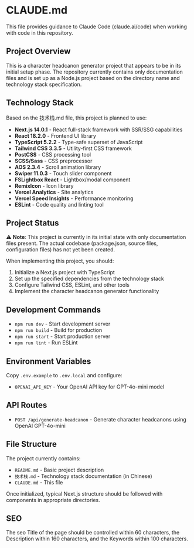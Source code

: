 # CLAUDE.md

This file provides guidance to Claude Code (claude.ai/code) when working with code in this repository.

## Project Overview

This is a character headcanon generator project that appears to be in its initial setup phase. The repository currently contains only documentation files and is set up as a Node.js project based on the directory name and technology stack specification.

## Technology Stack

Based on the 技术栈.md file, this project is planned to use:

- **Next.js 14.0.1** - React full-stack framework with SSR/SSG capabilities
- **React 18.2.0** - Frontend UI library  
- **TypeScript 5.2.2** - Type-safe superset of JavaScript
- **Tailwind CSS 3.3.5** - Utility-first CSS framework
- **PostCSS** - CSS processing tool
- **SCSS/Sass** - CSS preprocessor
- **AOS 2.3.4** - Scroll animation library
- **Swiper 11.0.3** - Touch slider component
- **FSLightbox React** - Lightbox/modal component
- **RemixIcon** - Icon library
- **Vercel Analytics** - Site analytics
- **Vercel Speed Insights** - Performance monitoring
- **ESLint** - Code quality and linting tool

## Project Status

⚠️ **Note**: This project is currently in its initial state with only documentation files present. The actual codebase (package.json, source files, configuration files) has not yet been created. 

When implementing this project, you should:
1. Initialize a Next.js project with TypeScript
2. Set up the specified dependencies from the technology stack
3. Configure Tailwind CSS, ESLint, and other tools
4. Implement the character headcanon generator functionality

## Development Commands

- `npm run dev` - Start development server
- `npm run build` - Build for production
- `npm run start` - Start production server
- `npm run lint` - Run ESLint

## Environment Variables

Copy `.env.example` to `.env.local` and configure:
- `OPENAI_API_KEY` - Your OpenAI API key for GPT-4o-mini model

## API Routes

- `POST /api/generate-headcanon` - Generate character headcanons using OpenAI GPT-4o-mini

## File Structure

The project currently contains:
- `README.md` - Basic project description
- `技术栈.md` - Technology stack documentation (in Chinese)
- `CLAUDE.md` - This file

Once initialized, typical Next.js structure should be followed with components in appropriate directories.

## SEO
The seo Title of the page should be controlled within 60 characters, the Description within 160 characters, and the Keywords within 100 characters.